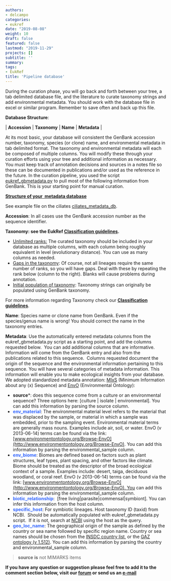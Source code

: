 ```yaml
---
authors:
- delcampo
categories:
- eukref
date: "2019-08-08"
weight: 10
draft: false
featured: false
lastmod: "2019-11-29"
projects: []
subtitle: ''
summary:
tags:
- EukRef
title: 'Pipeline database'
---
```

During the curation phase, you will go back and forth between your tree, a tab delimited database file, and the literature to curate taxonomy strings and add environmental metadata. You should work with the database file in excel or similar program. Remember to save often and back up this file.

**Database Structure**:

| **Accession** | **Taxonomy** | **Name** | **Metadata** |

At its most basic, your database will consistent the GenBank accession number, taxonomy, species (or clone) name, and environmental metadata in tab delimited format. The taxonomy and environmental metadata will each be composed of multiple columns. You will modify these through your curation efforts using your tree and additional information as necessary. You must keep track of annotation decisions and sources in a notes file so these can be documented in publications and/or used as the reference in the future. In the curation pipeline, you used the script [eukref_gbmetadata.py](https://github.com/eukref/eukref/blob/master/eukref_gbmetadata.py) to pull most of the following information from GenBank. This is your starting point for manual curation.

<span style="text-decoration: underline;">**Structure of your  metadata database**</span>

 See example file on the ciliates [ciliates_metadata_db](https://raw.githubusercontent.com/eukref/curation/master/EukRef_Ciliophora/EUKREF-CILIOPHORA.tsv).

 **Accession**: In all cases use the GenBank accession number as the sequence identifier.

 **Taxonomy: see the EukRef [Classification guidelines](http://eukref.org/classification-guidelines/).**

*   <span style="text-decoration: underline;">Unlimited ranks:</span> The curated taxonomy should be included in your database as multiple columns, with each column being roughly equivalent in level (evolutionary distance). You can use as many columns as needed.
*   <span style="text-decoration: underline;">Gaps in the taxonomy</span>: Of course, not all lineages require the same number of ranks, so you will have gaps. Deal with these by repeating the rank below (column to the right). Blanks will cause problems during annotation.
*   <span style="text-decoration: underline;">Initial population of taxonomy</span>: Taxonomy strings can originally be populated using GenBank taxonomy.

For more information regarding Taxonomy check our **[Classification guidelines](http://eukref.org/classification-guidelines/)**.

**Name**: Species name or clone name from GenBank. Even if the species/genus name is wrong! You should correct the name in the taxonomy entries.

**Metadata**: Use the automatically entered metadata columns from the eukref_gbmetadata.py script as a starting point, and add the columns requested below.  You can add additional columns that are informative.  Information will come from the GenBank entry and also from the publications related to this sequence.  Columns requested document the origin of the sequence and the environmental information pertaining to this sequence. You will have several categories of metadata information. This information will enable you to make ecological insights from your database. We adopted standardized metadata annotation: [MIxS](http://wiki.gensc.org/index.php?title=MIMARKS) (Minimum Information about any (x) Sequence) and [EnvO](http://www.environmentontology.org/annotation-guidelines) (Environmental Ontology):

*   **source***: does this sequence come from a culture or an environmental sequence? Three options here: [culture | isolate | environmental]. You can add this information by parsing the source column.
*   <span style="color: #3366ff;">**env_material**</span>: The environmental material level refers to the material that was displaced by the sample, or material in which a sample was embedded, prior to the sampling event. Environmental material terms are generally mass nouns. Examples include air, soil, or water. EnvO (v 2013-06-14) terms can be found via the link: [www.environmentontology.org/Browse-EnvO](http://www.environmentontology.org/Browse-EnvO). You can add this information by parsing the environmental_sample column.
*   <span style="color: #3366ff;">**env_biome**</span>: Biomes are defined based on factors such as plant structures, leaf types, plant spacing, and other factors like climate. Biome should be treated as the descriptor of the broad ecological context of a sample. Examples include: desert, taiga, deciduous woodland, or coral reef. EnvO (v 2013-06-14) terms can be found via the link: [www.environmentontology.org/Browse-EnvO](http://www.environmentontology.org/Browse-EnvO). You can add this information by parsing the environmental_sample column.
*   <span style="color: #3366ff;">**biotic_relationship**</span>:  [free living|parasite|commensal|symbiont]. You can infer this information from the host column.
*   <span style="color: #3366ff;">**specific_host**</span>: For symbiotic lineages. Host taxonomy ID (taxid) from NCBI.  Should be automatically populated with eukref_gbmetadata.py script.  If it is not, search at [NCBI](http://www.ncbi.nlm.nih.gov/Taxonomy/taxonomyhome.html/) using the host as the query.
*   <span style="color: #3366ff;">**geo_loc_name**</span>: The geographical origin of the sample as defined by the country or sea name followed by specific region name. Country or sea names should be chosen from the [INSDC country list](http://insdc.org/country.html), or the [GAZ ontology (v 1.512)](http://purl.bioontology.org/ontology/GAZ). You can add this information by parsing the country and environmental_sample column.

>**source** **is** not MIMARKS items

**If you have any question or suggestion please feel free to add it to the comment section below, visit our [forum](https://groups.google.com/forum/#!forum/eukref) or send us an [e-mail](mailto:info@eukref.org)**
